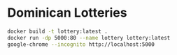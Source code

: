 # Dominican Lotteries

```sh
docker build -t lottery:latest .
docker run -dp 5000:80 --name lottery lottery:latest
google-chrome --incognito http://localhost:5000
```
